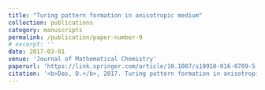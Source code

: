 ```yaml
---
title: "Turing pattern formation in anisotropic medium"
collection: publications
category: manuscripts
permalink: /publication/paper-number-9
# excerpt: ''
date: 2017-03-01
venue: 'Journal of Mathematical Chemistry'
paperurl: 'https://link.springer.com/article/10.1007/s10910-016-0709-5'
citation: '<b>Das, D.</b>, 2017. Turing pattern formation in anisotropic medium. <i>Journal of Mathematical Chemistry<i/>, 55(3), 15(1-3), pp.47-68.'
---
```


